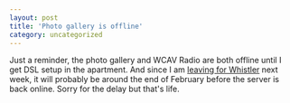 ```yaml
---
layout: post
title: 'Photo gallery is offline'
category: uncategorized
---
```


Just a reminder, the photo gallery and WCAV Radio are both offline until I get DSL setup in the apartment.  And since I am <a href="http://www.wastedboarding.com/wastedblog/archive.aspx?archive/2003_01_19_archive.ascx#90228646">leaving for Whistler</a> next week, it will probably be around the end of February before the server is back online.  Sorry for the delay but that's life.
